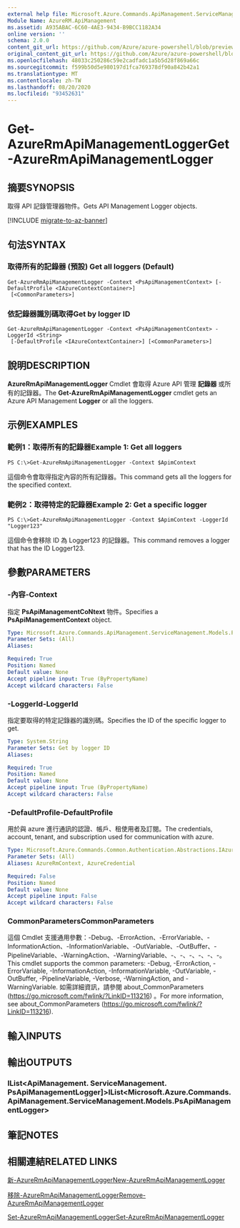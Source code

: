 ```yaml
---
external help file: Microsoft.Azure.Commands.ApiManagement.ServiceManagement.dll-Help.xml
Module Name: AzureRM.ApiManagement
ms.assetid: A935ABAC-6C60-4AE3-9434-B9BCC1182A34
online version: ''
schema: 2.0.0
content_git_url: https://github.com/Azure/azure-powershell/blob/preview/src/ResourceManager/ApiManagement/Commands.ApiManagement/help/Get-AzureRmApiManagementLogger.md
original_content_git_url: https://github.com/Azure/azure-powershell/blob/preview/src/ResourceManager/ApiManagement/Commands.ApiManagement/help/Get-AzureRmApiManagementLogger.md
ms.openlocfilehash: 48033c250286c59e2cadfadc1a5b5d28f869a66c
ms.sourcegitcommit: f599b50d5e980197d1fca769378df90a842b42a1
ms.translationtype: MT
ms.contentlocale: zh-TW
ms.lasthandoff: 08/20/2020
ms.locfileid: "93452631"
---
```

# <span data-ttu-id="311bd-101">Get-AzureRmApiManagementLogger</span><span class="sxs-lookup"><span data-stu-id="311bd-101">Get-AzureRmApiManagementLogger</span></span>

## <span data-ttu-id="311bd-102">摘要</span><span class="sxs-lookup"><span data-stu-id="311bd-102">SYNOPSIS</span></span>
<span data-ttu-id="311bd-103">取得 API 記錄管理器物件。</span><span class="sxs-lookup"><span data-stu-id="311bd-103">Gets API Management Logger objects.</span></span>

[!INCLUDE [migrate-to-az-banner](../../includes/migrate-to-az-banner.md)]

## <span data-ttu-id="311bd-104">句法</span><span class="sxs-lookup"><span data-stu-id="311bd-104">SYNTAX</span></span>

### <span data-ttu-id="311bd-105">取得所有的記錄器 (預設) </span><span class="sxs-lookup"><span data-stu-id="311bd-105">Get all loggers (Default)</span></span>
```
Get-AzureRmApiManagementLogger -Context <PsApiManagementContext> [-DefaultProfile <IAzureContextContainer>]
 [<CommonParameters>]
```

### <span data-ttu-id="311bd-106">依記錄器識別碼取得</span><span class="sxs-lookup"><span data-stu-id="311bd-106">Get by logger ID</span></span>
```
Get-AzureRmApiManagementLogger -Context <PsApiManagementContext> -LoggerId <String>
 [-DefaultProfile <IAzureContextContainer>] [<CommonParameters>]
```

## <span data-ttu-id="311bd-107">說明</span><span class="sxs-lookup"><span data-stu-id="311bd-107">DESCRIPTION</span></span>
<span data-ttu-id="311bd-108">**AzureRmApiManagementLogger** Cmdlet 會取得 Azure API 管理 **記錄器** 或所有的記錄器。</span><span class="sxs-lookup"><span data-stu-id="311bd-108">The **Get-AzureRmApiManagementLogger** cmdlet gets an Azure API Management **Logger** or all the loggers.</span></span>

## <span data-ttu-id="311bd-109">示例</span><span class="sxs-lookup"><span data-stu-id="311bd-109">EXAMPLES</span></span>

### <span data-ttu-id="311bd-110">範例1：取得所有的記錄器</span><span class="sxs-lookup"><span data-stu-id="311bd-110">Example 1: Get all loggers</span></span>
```
PS C:\>Get-AzureRmApiManagementLogger -Context $ApimContext
```

<span data-ttu-id="311bd-111">這個命令會取得指定內容的所有記錄器。</span><span class="sxs-lookup"><span data-stu-id="311bd-111">This command gets all the loggers for the specified context.</span></span>

### <span data-ttu-id="311bd-112">範例2：取得特定的記錄器</span><span class="sxs-lookup"><span data-stu-id="311bd-112">Example 2: Get a specific logger</span></span>
```
PS C:\>Get-AzureRmApiManagementLogger -Context $ApimContext -LoggerId "Logger123"
```

<span data-ttu-id="311bd-113">這個命令會移除 ID 為 Logger123 的記錄器。</span><span class="sxs-lookup"><span data-stu-id="311bd-113">This command removes a logger that has the ID Logger123.</span></span>

## <span data-ttu-id="311bd-114">參數</span><span class="sxs-lookup"><span data-stu-id="311bd-114">PARAMETERS</span></span>

### <span data-ttu-id="311bd-115">-內容</span><span class="sxs-lookup"><span data-stu-id="311bd-115">-Context</span></span>
<span data-ttu-id="311bd-116">指定 **PsApiManagementCoNtext** 物件。</span><span class="sxs-lookup"><span data-stu-id="311bd-116">Specifies a **PsApiManagementContext** object.</span></span>

```yaml
Type: Microsoft.Azure.Commands.ApiManagement.ServiceManagement.Models.PsApiManagementContext
Parameter Sets: (All)
Aliases: 

Required: True
Position: Named
Default value: None
Accept pipeline input: True (ByPropertyName)
Accept wildcard characters: False
```

### <span data-ttu-id="311bd-117">-LoggerId</span><span class="sxs-lookup"><span data-stu-id="311bd-117">-LoggerId</span></span>
<span data-ttu-id="311bd-118">指定要取得的特定記錄器的識別碼。</span><span class="sxs-lookup"><span data-stu-id="311bd-118">Specifies the ID of the specific logger to get.</span></span>

```yaml
Type: System.String
Parameter Sets: Get by logger ID
Aliases: 

Required: True
Position: Named
Default value: None
Accept pipeline input: True (ByPropertyName)
Accept wildcard characters: False
```

### <span data-ttu-id="311bd-119">-DefaultProfile</span><span class="sxs-lookup"><span data-stu-id="311bd-119">-DefaultProfile</span></span>
<span data-ttu-id="311bd-120">用於與 azure 進行通訊的認證、帳戶、租使用者及訂閱。</span><span class="sxs-lookup"><span data-stu-id="311bd-120">The credentials, account, tenant, and subscription used for communication with azure.</span></span>

```yaml
Type: Microsoft.Azure.Commands.Common.Authentication.Abstractions.IAzureContextContainer
Parameter Sets: (All)
Aliases: AzureRmContext, AzureCredential

Required: False
Position: Named
Default value: None
Accept pipeline input: False
Accept wildcard characters: False
```

### <span data-ttu-id="311bd-121">CommonParameters</span><span class="sxs-lookup"><span data-stu-id="311bd-121">CommonParameters</span></span>
<span data-ttu-id="311bd-122">這個 Cmdlet 支援通用參數：-Debug、-ErrorAction、-ErrorVariable、-InformationAction、-InformationVariable、-OutVariable、-OutBuffer、-PipelineVariable、-WarningAction、-WarningVariable、-、-、-、-、-、-。</span><span class="sxs-lookup"><span data-stu-id="311bd-122">This cmdlet supports the common parameters: -Debug, -ErrorAction, -ErrorVariable, -InformationAction, -InformationVariable, -OutVariable, -OutBuffer, -PipelineVariable, -Verbose, -WarningAction, and -WarningVariable.</span></span> <span data-ttu-id="311bd-123">如需詳細資訊，請參閱 about_CommonParameters (https://go.microsoft.com/fwlink/?LinkID=113216) 。</span><span class="sxs-lookup"><span data-stu-id="311bd-123">For more information, see about_CommonParameters (https://go.microsoft.com/fwlink/?LinkID=113216).</span></span>

## <span data-ttu-id="311bd-124">輸入</span><span class="sxs-lookup"><span data-stu-id="311bd-124">INPUTS</span></span>

## <span data-ttu-id="311bd-125">輸出</span><span class="sxs-lookup"><span data-stu-id="311bd-125">OUTPUTS</span></span>

### <span data-ttu-id="311bd-126">IList<ApiManagement. ServiceManagement. PsApiManagementLogger]></span><span class="sxs-lookup"><span data-stu-id="311bd-126">IList<Microsoft.Azure.Commands.ApiManagement.ServiceManagement.Models.PsApiManagementLogger></span></span>

## <span data-ttu-id="311bd-127">筆記</span><span class="sxs-lookup"><span data-stu-id="311bd-127">NOTES</span></span>

## <span data-ttu-id="311bd-128">相關連結</span><span class="sxs-lookup"><span data-stu-id="311bd-128">RELATED LINKS</span></span>

[<span data-ttu-id="311bd-129">新-AzureRmApiManagementLogger</span><span class="sxs-lookup"><span data-stu-id="311bd-129">New-AzureRmApiManagementLogger</span></span>](./New-AzureRmApiManagementLogger.md)

[<span data-ttu-id="311bd-130">移除-AzureRmApiManagementLogger</span><span class="sxs-lookup"><span data-stu-id="311bd-130">Remove-AzureRmApiManagementLogger</span></span>](./Remove-AzureRmApiManagementLogger.md)

[<span data-ttu-id="311bd-131">Set-AzureRmApiManagementLogger</span><span class="sxs-lookup"><span data-stu-id="311bd-131">Set-AzureRmApiManagementLogger</span></span>](./Set-AzureRmApiManagementLogger.md)


